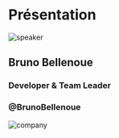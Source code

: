 <!-- .slide: class="speaker-slide" -->

# Présentation

![speaker](./assets/images/speakers/BB.png)

## Bruno Bellenoue

### Developer & Team Leader

### @BrunoBellenoue

![company](./assets/images/logo_sfeir_bleu_orange.png)
